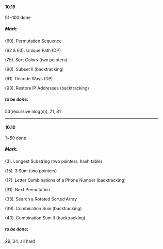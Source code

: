 #### 10.19

51~100 done



##### Mark:

(60). Permutation Sequence

(62 & 63). Unique Path (DP)

(75). Sort Colors (two pointers)

(90). Subset II (backtracking)

(91). Decode Ways (DP)

(93). Restore IP Addresses (backtracking)



##### to be done:

53(recursive nlog(n)), 71, 81







---

#### 10.10

1~50 done



##### Mark:

(3). Longest Substring (two pointers, hash table)

(15). 3 Sum (two pointers)

(17). Letter Combinations of a Phone Number (backtracking)

(31). Next Permutation

(33). Search a Rotated Sorted Array

(39). Combination Sum (backtracking)

(40). Combination Sum II (backtracking)

##### to be done:

29, 34, all hard